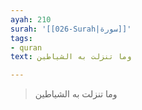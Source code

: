 ```yaml
---
ayah: 210
surah: '[[026-Surah|سورة]]'
tags:
- quran
text: وما تنزلت به الشياطين

---
```

> وما تنزلت به الشياطين
